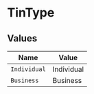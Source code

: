 # TinType


## Values

| Name         | Value        |
| ------------ | ------------ |
| `Individual` | Individual   |
| `Business`   | Business     |